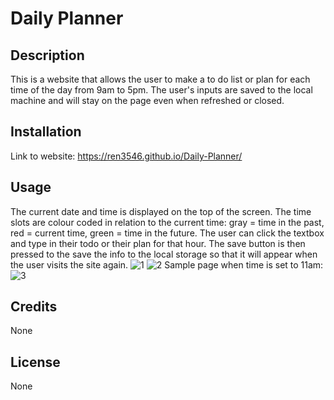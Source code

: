 # Daily Planner

## Description

This is a website that allows the user to make a to do list or plan for each time of the day from 9am to 5pm. The user's inputs are saved to the local machine and will stay on the page even when refreshed or closed. 

## Installation

Link to website: https://ren3546.github.io/Daily-Planner/

## Usage

The current date and time is displayed on the top of the screen. The time slots are colour coded in relation to the current time: gray = time in the past, red = current time, green = time in the future. The user can click the textbox and type in their todo or their plan for that hour. The save button is then pressed to the save the info to the local storage so that it will appear when the user visits the site again. 
![1](https://github.com/Ren3546/Daily-Planner/assets/128203284/63d5eaea-8c2f-4cac-a503-d3c4975b2ac5)
![2](https://github.com/Ren3546/Daily-Planner/assets/128203284/bf9e2dbc-cd27-4882-a103-4caf041c84dc)
Sample page when time is set to 11am:
![3](https://github.com/Ren3546/Daily-Planner/assets/128203284/9e7e025c-7762-430b-92be-0e16da957afb)


## Credits

None

## License

None
